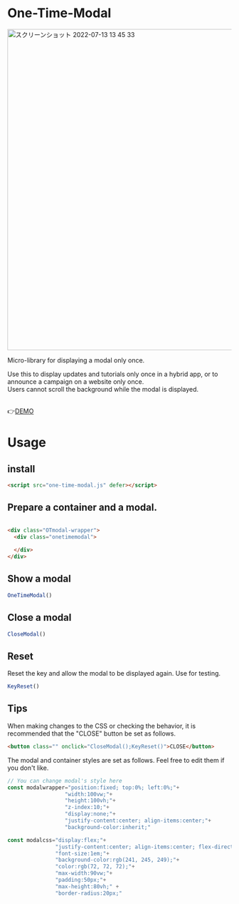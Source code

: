 # One-Time-Modal

<img width="720" alt="スクリーンショット 2022-07-13 13 45 33" src="https://user-images.githubusercontent.com/83240059/178652625-e08af64d-2435-4567-ad98-008c118e7477.png">

Micro-library for displaying a modal only once.<br>

Use this to display updates and tutorials only once in a hybrid app, or to announce a campaign on a website only once.<br>
Users cannot scroll the background while the modal is displayed.<br><br>

👉<a href="https://toshihidemiyake.github.io/One-Time-Modal-Demo/">DEMO</a>

# Usage

## install

````html
<script src="one-time-modal.js" defer></script>
````

## Prepare a container and a modal.
````html

<div class="OTmodal-wrapper">
  <div class="onetimemodal">
  
  </div>
</div>

````

## Show a modal
````js
OneTimeModal()
````

## Close a modal
````js
CloseModal()
````
## Reset
Reset the key and allow the modal to be displayed again. Use for testing.
````js
KeyReset()
````
## Tips
When making changes to the CSS or checking the behavior, it is recommended that the "CLOSE" button be set as follows.
````html
<button class="" onclick="CloseModal();KeyReset()">CLOSE</button>
````

The modal and container styles are set as follows. Feel free to edit them if you don't like.
````js
// You can change modal's style here
const modalwrapper="position:fixed; top:0%; left:0%;"+
                  "width:100vw;"+
                  "height:100vh;"+
                  "z-index:10;"+
                  "display:none;"+
                  "justify-content:center; align-items:center;"+
                  "background-color:inherit;"

const modalcss="display:flex;"+ 
               "justify-content:center; align-items:center; flex-direction:column; gap:50px;"+ 
               "font-size:1em;"+ 
               "background-color:rgb(241, 245, 249);"+ 
               "color:rgb(72, 72, 72);"+ 
               "max-width:90vw;"+
               "padding:50px;"+
               "max-height:80vh;" +
               "border-radius:20px;"
````
